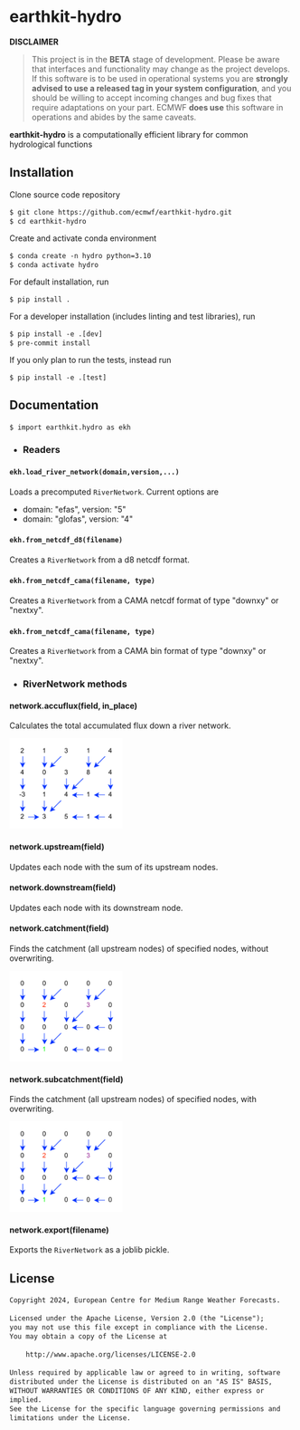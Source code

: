 # earthkit-hydro

**DISCLAIMER**

> This project is in the **BETA** stage of development. Please be aware that interfaces and functionality may change as the project develops. If this software is to be used in operational systems you are **strongly advised to use a released tag in your system configuration**, and you should be willing to accept incoming changes and bug fixes that require adaptations on your part. ECMWF **does use** this software in operations and abides by the same caveats.

**earthkit-hydro** is a computationally efficient library for common hydrological functions

## Installation
Clone source code repository

    $ git clone https://github.com/ecmwf/earthkit-hydro.git
    $ cd earthkit-hydro

Create and activate conda environment

    $ conda create -n hydro python=3.10
    $ conda activate hydro

For default installation, run

    $ pip install .

For a developer installation (includes linting and test libraries), run

    $ pip install -e .[dev]
    $ pre-commit install

If you only plan to run the tests, instead run

    $ pip install -e .[test]

## Documentation

    $ import earthkit.hydro as ekh

- ### Readers

#### ``` ekh.load_river_network(domain,version,...) ```
Loads a precomputed `RiverNetwork`. Current options are
- domain: "efas", version: "5"
- domain: "glofas", version: "4"

#### ``` ekh.from_netcdf_d8(filename) ```
Creates a `RiverNetwork` from a d8 netcdf format.

#### ``` ekh.from_netcdf_cama(filename, type) ```
Creates a `RiverNetwork` from a CAMA netcdf format of type "downxy" or "nextxy".

#### ``` ekh.from_netcdf_cama(filename, type) ```
Creates a `RiverNetwork` from a CAMA bin format of type "downxy" or "nextxy".

- ### RiverNetwork methods

#### network.accuflux(field, in_place)
Calculates the total accumulated flux down a river network.

<img src="docs/accuflux.gif" width="200px" height="160px" />

#### network.upstream(field)
Updates each node with the sum of its upstream nodes.

#### network.downstream(field)
Updates each node with its downstream node.

#### network.catchment(field)
Finds the catchment (all upstream nodes) of specified nodes, without overwriting.

<img src="docs/catchment.gif" width="200px" height="160px" />

#### network.subcatchment(field)
Finds the catchment (all upstream nodes) of specified nodes, with overwriting.

<img src="docs/subcatchment.gif" width="200px" height="160px" />

#### network.export(filename)
Exports the `RiverNetwork` as a joblib pickle.

## License

```
Copyright 2024, European Centre for Medium Range Weather Forecasts.

Licensed under the Apache License, Version 2.0 (the "License");
you may not use this file except in compliance with the License.
You may obtain a copy of the License at

    http://www.apache.org/licenses/LICENSE-2.0

Unless required by applicable law or agreed to in writing, software
distributed under the License is distributed on an "AS IS" BASIS,
WITHOUT WARRANTIES OR CONDITIONS OF ANY KIND, either express or implied.
See the License for the specific language governing permissions and
limitations under the License.
```

